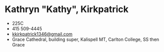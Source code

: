 # Kathryn "Kathy", Kirkpatrick

* 225C
* 415 509-4445[](http://voice.google.com/calls?a=nc,%2B14155094445 "Call +1 415-509-4445 via Google Voice")
* [kkirkpatrick1346@gmail.com](mailto:kkirkpatrick1346@gmail.com)
* Grace Cathedral, building super, Kalispell MT, Carlton College, SS then Grace
